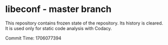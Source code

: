 # libeconf - master branch

This repository contains frozen state of the repository.
Its history is cleared. It is used only for static code
analysis with Codacy.

Commit Time: 1706077394